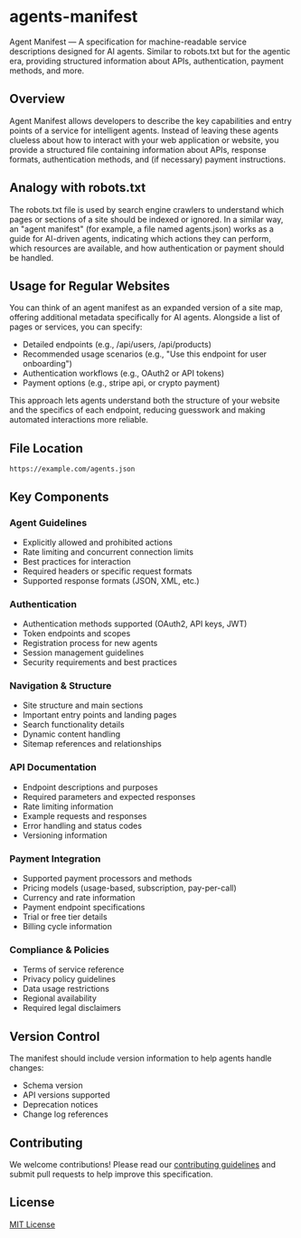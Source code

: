 # agents-manifest

Agent Manifest — A specification for machine-readable service descriptions designed for AI agents. Similar to robots.txt but for the agentic era, providing structured information about APIs, authentication, payment methods, and more.

## Overview

Agent Manifest allows developers to describe the key capabilities and entry points of a service for intelligent agents. Instead of leaving these agents clueless about how to interact with your web application or website, you provide a structured file containing information about APIs, response formats, authentication methods, and (if necessary) payment instructions.

## Analogy with robots.txt

The robots.txt file is used by search engine crawlers to understand which pages or sections of a site should be indexed or ignored. In a similar way, an "agent manifest" (for example, a file named agents.json) works as a guide for AI-driven agents, indicating which actions they can perform, which resources are available, and how authentication or payment should be handled.

## Usage for Regular Websites

You can think of an agent manifest as an expanded version of a site map, offering additional metadata specifically for AI agents. Alongside a list of pages or services, you can specify:

- Detailed endpoints (e.g., /api/users, /api/products)
- Recommended usage scenarios (e.g., "Use this endpoint for user onboarding")
- Authentication workflows (e.g., OAuth2 or API tokens)
- Payment options (e.g., stripe api, or crypto payment)

This approach lets agents understand both the structure of your website and the specifics of each endpoint, reducing guesswork and making automated interactions more reliable.

## File Location

```URL
https://example.com/agents.json
```

## Key Components

### Agent Guidelines

- Explicitly allowed and prohibited actions
- Rate limiting and concurrent connection limits
- Best practices for interaction
- Required headers or specific request formats
- Supported response formats (JSON, XML, etc.)

### Authentication

- Authentication methods supported (OAuth2, API keys, JWT)
- Token endpoints and scopes
- Registration process for new agents
- Session management guidelines
- Security requirements and best practices

### Navigation & Structure

- Site structure and main sections
- Important entry points and landing pages
- Search functionality details
- Dynamic content handling
- Sitemap references and relationships

### API Documentation

- Endpoint descriptions and purposes
- Required parameters and expected responses
- Rate limiting information
- Example requests and responses
- Error handling and status codes
- Versioning information

### Payment Integration

- Supported payment processors and methods
- Pricing models (usage-based, subscription, pay-per-call)
- Currency and rate information
- Payment endpoint specifications
- Trial or free tier details
- Billing cycle information

### Compliance & Policies

- Terms of service reference
- Privacy policy guidelines
- Data usage restrictions
- Regional availability
- Required legal disclaimers

## Version Control

The manifest should include version information to help agents handle changes:

- Schema version
- API versions supported
- Deprecation notices
- Change log references

## Contributing

We welcome contributions! Please read our [contributing guidelines](CONTRIBUTING.md) and submit pull requests to help improve this specification.

## License

[MIT License](LICENSE)
